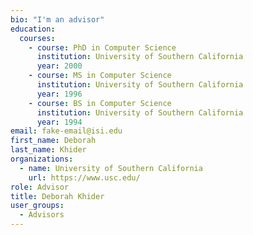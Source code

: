 ```yaml
---
bio: "I'm an advisor"
education:
  courses:
    - course: PhD in Computer Science
      institution: University of Southern California
      year: 2000
    - course: MS in Computer Science
      institution: University of Southern California
      year: 1996
    - course: BS in Computer Science
      institution: University of Southern California
      year: 1994
email: fake-email@isi.edu
first_name: Deborah
last_name: Khider
organizations:
  - name: University of Southern California
    url: https://www.usc.edu/
role: Advisor
title: Deborah Khider
user_groups:
  - Advisors
---
```

